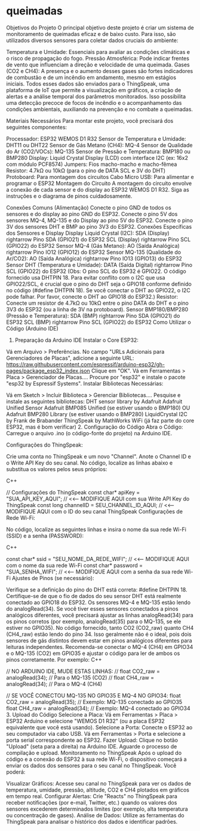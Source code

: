 # queimadas

Objetivos do Projeto
O principal objetivo deste projeto é criar um sistema de monitoramento de queimadas eficaz e de baixo custo. Para isso, são utilizados diversos sensores para coletar dados cruciais do ambiente:

Temperatura e Umidade: Essenciais para avaliar as condições climáticas e o risco de propagação do fogo.
Pressão Atmosférica: Pode indicar frentes de vento que influenciam a direção e velocidade de uma queimada.
Gases (CO2 e CH4): A presença e o aumento desses gases são fortes indicadores de combustão e de um incêndio em andamento, mesmo em estágios iniciais.
Todos esses dados são enviados para o ThingSpeak, uma plataforma de IoT que permite a visualização em gráficos, a criação de alertas e a análise temporal dos parâmetros monitorados. Isso possibilita uma detecção precoce de focos de incêndio e o acompanhamento das condições ambientais, auxiliando na prevenção e no combate a queimadas.

Materiais Necessários
Para montar este projeto, você precisará dos seguintes componentes:

Processador: ESP32 WEMOS D1 R32
Sensor de Temperatura e Umidade: DHT11 ou DHT22
Sensor de Gás Metano (CH4): MQ-4
Sensor de Qualidade do Ar (CO2/VOCs): MQ-135
Sensor de Pressão e Temperatura: BMP180 ou BMP280
Display: Liquid Crystal Display (LCD) com interface I2C (ex: 16x2 com módulo PCF8574)
Jumpers: Fios macho-macho e macho-fêmea
Resistor: 4.7kΩ ou 10kΩ (para o pino de DATA SCL e 3V do DHT)
Protoboard: Para montagem dos circuitos
Cabo Micro USB: Para alimentar e programar o ESP32
Montagem do Circuito
A montagem do circuito envolve a conexão de cada sensor e do display ao ESP32 WEMOS D1 R32. Siga as instruções e o diagrama de pinos cuidadosamente.

Conexões Comuns (Alimentação)
Conecte o pino GND de todos os sensores e do display ao pino GND do ESP32.
Conecte o pino 5V dos sensores MQ-4, MQ-135 e do Display ao pino 5V do ESP32.
Conecte o pino 3V dos sensores DHT e BMP ao pino 3V3 do ESP32.
Conexões Específicas dos Sensores e Display
Display Liquid Crystal (I2C):
SDA (Display)
rightarrow Pino SDA (GPIO21) do ESP32
SCL (Display)
rightarrow Pino SCL (GPIO22) do ESP32
Sensor MQ-4 (Gás Metano):
AO (Saída Analógica)
rightarrow Pino IO12 (GPIO12) do ESP32
Sensor MQ-135 (Qualidade do Ar/CO2):
AO (Saída Analógica)
rightarrow Pino IO13 (GPIO13) do ESP32
Sensor DHT (Temperatura e Umidade):
DATA (Saída Digital)
rightarrow Pino SCL (GPIO22) do ESP32 (Obs: O pino SCL do ESP32 é GPIO22. O código fornecido usa DHTPIN 18. Para evitar conflito com o I2C que usa GPIO22/SCL, é crucial que o pino do DHT seja o GPIO18 conforme definido no código (#define DHTPIN 18). Se você conectar o DHT ao GPIO22, o I2C pode falhar. Por favor, conecte o DHT ao GPIO18 do ESP32.)
Resistor: Conecte um resistor de 4.7kΩ ou 10kΩ entre o pino DATA do DHT e o pino 3V3 do ESP32 (ou a linha de 3V na protoboard).
Sensor BMP180/BMP280 (Pressão e Temperatura):
SDA (BMP)
rightarrow Pino SDA (GPIO21) do ESP32
SCL (BMP)
rightarrow Pino SCL (GPIO22) do ESP32
Como Utilizar o Código (Arduino IDE)
1. Preparação da Arduino IDE
Instalar o Core ESP32:

Vá em Arquivo > Preferências.
No campo "URLs Adicionais para Gerenciadores de Placas", adicione a seguinte URL:
https://raw.githubusercontent.com/espressif/arduino-esp32/gh-pages/package_esp32_index.json
Clique em "OK".
Vá em Ferramentas > Placa > Gerenciador de Placas....
Procure por "esp32" e instale o pacote "esp32 by Espressif Systems".
Instalar Bibliotecas Necessárias:

Vá em Sketch > Incluir Biblioteca > Gerenciar Bibliotecas....
Pesquise e instale as seguintes bibliotecas:
DHT sensor library by Adafruit
Adafruit Unified Sensor
Adafruit BMP085 Unified (se estiver usando o BMP180) OU Adafruit BMP280 Library (se estiver usando o BMP280)
LiquidCrystal I2C by Frank de Brabander
ThingSpeak by MathWorks
WiFi (já faz parte do core ESP32, mas é bom verificar)
2. Configuração do Código
Abra o Código: Carregue o arquivo .ino (o código-fonte do projeto) na Arduino IDE.

Configurações do ThingSpeak:

Crie uma conta no ThingSpeak e um novo "Channel".
Anote o Channel ID e o Write API Key do seu canal.
No código, localize as linhas abaixo e substitua os valores pelos seus próprios:
<!-- end list -->

C++

// Configurações do ThingSpeak
const char* apiKey = "SUA_API_KEY_AQUI"; // <<-- MODIFIQUE AQUI com sua Write API Key do ThingSpeak
const long channelID = SEU_CHANNEL_ID_AQUI;   // <<-- MODIFIQUE AQUI com o ID do seu canal ThingSpeak
Configurações de Rede Wi-Fi:

No código, localize as seguintes linhas e insira o nome da sua rede Wi-Fi (SSID) e a senha (PASSWORD):
<!-- end list -->

C++

const char* ssid = "SEU_NOME_DA_REDE_WIFI";    // <<-- MODIFIQUE AQUI com o nome da sua rede Wi-Fi
const char* password = "SUA_SENHA_WIFI"; // <<-- MODIFIQUE AQUI com a senha da sua rede Wi-Fi
Ajustes de Pinos (se necessário):

Verifique se a definição do pino do DHT está correta: #define DHTPIN 18. Certifique-se de que o fio de dados do seu sensor DHT está realmente conectado ao GPIO18 do ESP32.
Os sensores MQ-4 e MQ-135 estão lendo do analogRead(34). Se você tiver esses sensores conectados a pinos analógicos diferentes, você precisará ajustar as linhas analogRead(34) para os pinos corretos (por exemplo, analogRead(35) para o MQ-135, se ele estiver no GPIO35). No código fornecido, tanto CO2 (CO2_raw) quanto CH4 (CH4_raw) estão lendo do pino 34. Isso geralmente não é o ideal, pois dois sensores de gás distintos devem estar em pinos analógicos diferentes para leituras independentes. Recomenda-se conectar o MQ-4 (CH4) em GPIO34 e o MQ-135 (CO2) em GPIO35 e ajustar o código para ler de ambos os pinos corretamente. Por exemplo:
C++

// NO ARDUINO IDE, MUDE ESTAS LINHAS:
// float CO2_raw = analogRead(34); // Para o MQ-135 (CO2)
// float CH4_raw = analogRead(34); // Para o MQ-4 (CH4)

// SE VOCÊ CONECTOU MQ-135 NO GPIO35 E MQ-4 NO GPIO34:
float CO2_raw = analogRead(35); // Exemplo: MQ-135 conectado ao GPIO35
float CH4_raw = analogRead(34); // Exemplo: MQ-4 conectado ao GPIO34
3. Upload do Código
Selecione a Placa: Vá em Ferramentas > Placa > ESP32 Arduino e selecione "WEMOS D1 R32" (ou a placa ESP32 equivalente que você está usando).
Selecione a Porta: Conecte o ESP32 ao seu computador via cabo USB. Vá em Ferramentas > Porta e selecione a porta serial correspondente ao ESP32.
Fazer Upload: Clique no botão "Upload" (seta para a direita) na Arduino IDE. Aguarde o processo de compilação e upload.
Monitoramento no ThingSpeak
Após o upload do código e a conexão do ESP32 à sua rede Wi-Fi, o dispositivo começará a enviar os dados dos sensores para o seu canal no ThingSpeak. Você poderá:

Visualizar Gráficos: Acesse seu canal no ThingSpeak para ver os dados de temperatura, umidade, pressão, altitude, CO2 e CH4 plotados em gráficos em tempo real.
Configurar Alertas: Crie "Reacts" no ThingSpeak para receber notificações (por e-mail, Twitter, etc.) quando os valores dos sensores excederem determinados limites (por exemplo, alta temperatura ou concentração de gases).
Análise de Dados: Utilize as ferramentas do ThingSpeak para analisar o histórico dos dados e identificar padrões.
